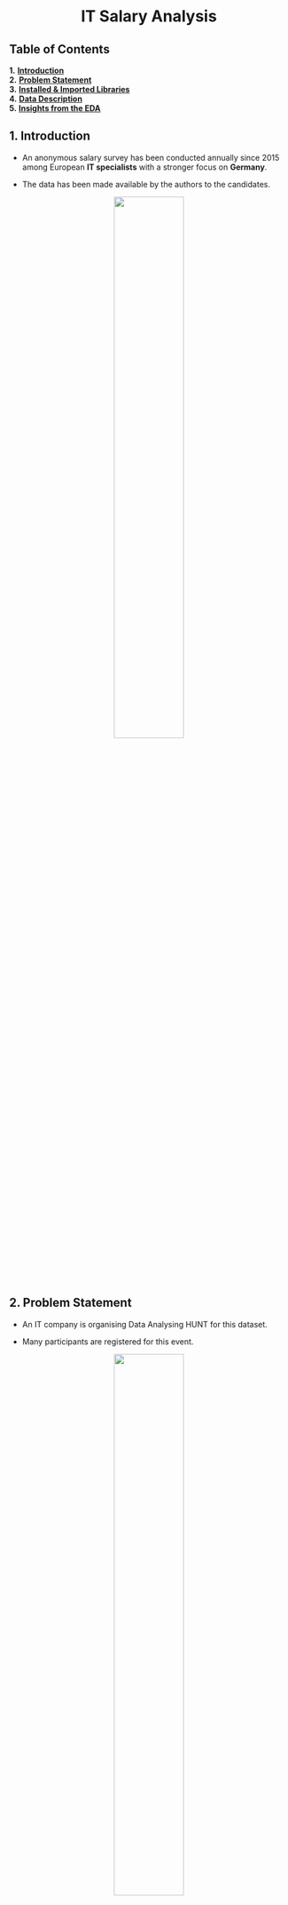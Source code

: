 
# <center>**IT Salary Analysis**</center>

## **Table of Contents**

**1.**  [**Introduction**](#Section1)<br>
**2.**  [**Problem Statement**](#Section2)<br>
**3.**  [**Installed & Imported Libraries**](#Section3)<br>
**4.**  [**Data Description**](#Section4)<br>
**5.**  [**Insights from the EDA**](#Section5)

<a name=Section1></a>

## **1. Introduction**

- An anonymous salary survey has been conducted annually since 2015 among European **IT specialists** with a stronger focus on **Germany**.

- The data has been made available by the authors to the candidates.

<center><img  src="https://matchr.com/wp-content/uploads/2021/07/Depositphotos_55140233_s-2019.jpg"  width=50%></center>

<a  name = Section2></a>

## **2. Problem Statement**

- An IT company is organising Data Analysing HUNT for this dataset.

- Many participants are registered for this event.
<center><img  src="https://c4f2d3i3.stackpathcdn.com/gb/wp-content/uploads/sites/17/2021/03/insights.png"  width=50%></center>

 - You are the Data Scientist who is participating on behalf of his organisation.
- You are required to perform exploratory data analysis and come with great insights.

<a  name = Section3></a>

## **3. Installed & Imported Libraries**

<a  name = Section31></a>

### **3.1 Installed Libraries**

- For starters, we installed the `pandas_profiling` library which gives a quick, general overview of the dataset.
- Additionally, we have installed the `datascience` library that is required by pandas profiling library.

<a  name = Section32></a>

### **3.2 Imported Libraries**

The following libraries have been imported in the notebook:
<center><img  src="https://fiverr-res.cloudinary.com/images/q_auto,f_auto/gigs/187550926/original/cde47296f9d02346b6561eee753741d7272bfce6/do-data-analysis-in-python-using-numpy-pandas-matplotlib-seaborn.jpg"  width=50%></center>

- **Pandas**: Importing for panel data analysis
- **Pandas Profiling**: To perform data profiling
- **Numpy**: For numerical python operations
- **Matplotlib (Pyplot)**: A popular plotting library used along with pandas
- **Seaborn**: A library, built on matplotlib, to create beautiful plots

<a  name = Section4></a>

## **4. Data Description **

<a  name = Section41></a>

<center>

|Dataset| Records | Features | 
| :--: | :--: | :--: | :--: |
| IT salary Analysis | 1253 | 23 |

<br>

|ID|Feature name|Feature description|
|:--|:--|:--|
|1|**Gender**| Male or Female|
|2|**City**| City in EU |
|3|**Position**| Post at company |
|4|**Experience**| No of years of experience |
|5|**Experience in Germany**|No of years of experience |
|6|**Seniority level**| Seniority level at company |
|7|**Programming language**| Type of language used |
|8|**Other technologies**| Other languages used |
|9|**Yearly brutto salary**| Salary without bonus and Stocks |
|10|**Yearly bonus + stocks**| Bonus and Stocks in EU |
|11|**Annual brutto salary one year ago**|Salary without bonus and Stocks  |
|12|**Annual bonus+stocks one year ago**| Bonus and Stocks in EU |
|13|**Vacation days**| No of vacaton Days |
|14|**Employment status**| Full-time or Freelancer |
|15|**Сontract duration**| Temporary or Unlimited |
|16|**Main language at work**| English or Germen |
|17|**Company size**| No of employees |
|18|**Company type**| Product or StartUp or Other |
|19|**Lost job due to covid**| Have you lost your job due to the coronavirus outbreak?|
|20|**Forced to have a shorter working week**| If yes, then how many hours per week |
|21|**Received additional monetary**| Have you received additional monetary support from your employer due to Work From Home? If yes, how much in 2020 in EUR |
|22|**Age**| Age of employee |
|23|**Timestamp**| Time and date |


</center>

<a name=Section5></a>

## **5. Insights from the EDA**

<center><img  src="https://creazilla-store.fra1.digitaloceanspaces.com/cliparts/35674/business-man-good-idea-clipart-xl.png" width=30%></center>

- **Munrich and Berlin** are top 2 cities for this survey

-  Most of the yearly brutto salary lies in the range of  **60k-80k EUR**.

- In Germany we can see that **Software engineers** are the **highest** in number in IT industry.

- **Java**  is  **most**  used language in IT sector in EU


- We found out that **seniority level** is b/w **7 to 13** years approx.


- The  **Product companies**  in IT sector is having the  **highest in distribution**.

-  More  **than half of the companies**  gave  **financial**  support during covid.


<!--stackedit_data:
eyJoaXN0b3J5IjpbLTEwMzQ2NDUzMDVdfQ==
-->
